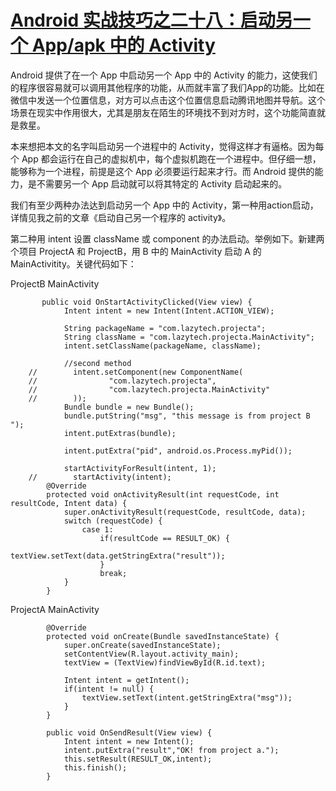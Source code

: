 # [Android 实战技巧之二十八：启动另一个 App/apk 中的 Activity](http://blog.csdn.net/lincyang/article/details/45503675)

Android 提供了在一个 App 中启动另一个 App 中的 Activity 的能力，这使我们的程序很容易就可以调用其他程序的功能，从而就丰富了我们App的功能。比如在微信中发送一个位置信息，对方可以点击这个位置信息启动腾讯地图并导航。这个场景在现实中作用很大，尤其是朋友在陌生的环境找不到对方时，这个功能简直就是救星。

本来想把本文的名字叫启动另一个进程中的 Activity，觉得这样才有逼格。因为每个 App 都会运行在自己的虚拟机中，每个虚拟机跑在一个进程中。但仔细一想，能够称为一个进程，前提是这个 App 必须要运行起来才行。而 Android 提供的能力，是不需要另一个 App 启动就可以将其特定的 Activity 启动起来的。

我们有至少两种办法达到启动另一个 App 中的 Activity，第一种用action启动，详情见我之前的文章《启动自己另一个程序的 activity》。

第二种用 intent 设置 className 或 component 的办法启动。举例如下。新建两个项目 ProjectA 和 ProjectB，用 B 中的 MainActivity 启动 A 的 MainActivitity。关键代码如下：
 
ProjectB MainActivity

```
       public void OnStartActivityClicked(View view) {
            Intent intent = new Intent(Intent.ACTION_VIEW);

            String packageName = "com.lazytech.projecta";
            String className = "com.lazytech.projecta.MainActivity";
            intent.setClassName(packageName, className);

            //second method
    //        intent.setComponent(new ComponentName(
    //                "com.lazytech.projecta",
    //                "com.lazytech.projecta.MainActivity"
    //        ));
            Bundle bundle = new Bundle();
            bundle.putString("msg", "this message is from project B ");
            intent.putExtras(bundle);
    
            intent.putExtra("pid", android.os.Process.myPid());

            startActivityForResult(intent, 1);
    //        startActivity(intent);
        @Override
        protected void onActivityResult(int requestCode, int resultCode, Intent data) {
            super.onActivityResult(requestCode, resultCode, data);
            switch (requestCode) {
                case 1:
                    if(resultCode == RESULT_OK) {
                        textView.setText(data.getStringExtra("result"));
                    }
                    break;
            }
        }
```

ProjectA MainActivity

```
        @Override
        protected void onCreate(Bundle savedInstanceState) {
            super.onCreate(savedInstanceState);
            setContentView(R.layout.activity_main);
            textView = (TextView)findViewById(R.id.text);

            Intent intent = getIntent();
            if(intent != null) {
                textView.setText(intent.getStringExtra("msg"));
            }
        }

        public void OnSendResult(View view) {
            Intent intent = new Intent();
            intent.putExtra("result","OK! from project a.");
            this.setResult(RESULT_OK,intent);
            this.finish();
        }
```